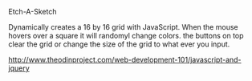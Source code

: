 Etch-A-Sketch

Dynamically creates a 16 by 16 grid with JavaScript. When the mouse hovers over a square it will randomyl change colors. the buttons on top clear the grid or change the size of the grid to what ever you input.

http://www.theodinproject.com/web-development-101/javascript-and-jquery
